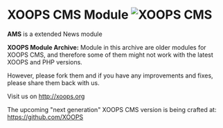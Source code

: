 # XOOPS CMS Module   ![XOOPS CMS](https://avatars2.githubusercontent.com/u/12771439?v=3&s=200)

**AMS** is a extended News module  

**XOOPS Module Archive:** Module in this archive are older modules for XOOPS CMS, and therefore some of them might not work with the latest XOOPS and PHP versions. 

However, please fork them and if you have any improvements and fixes, please share them back with us. 

Visit us on http://xoops.org

The upcoming "next generation" XOOPS CMS version is being crafted at: https://github.com/XOOPS
